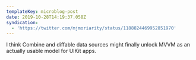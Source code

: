 ```yaml
---
templateKey: microblog-post
date: 2019-10-28T14:19:37.058Z
syndication:
  - 'https://twitter.com/mjmoriarity/status/1188824469952851970'
---
```


I think Combine and diffable data sources might finally unlock MVVM as an actually usable model for UIKit apps.
